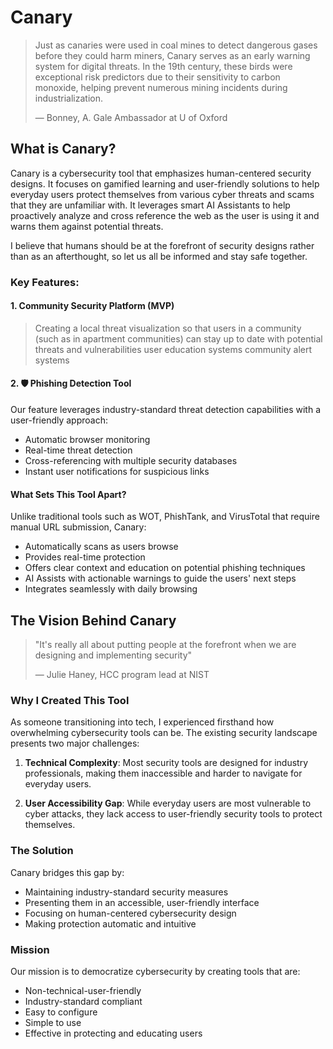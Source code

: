 # Canary

> Just as canaries were used in coal mines to detect dangerous gases before they could harm miners, Canary serves as an early warning system for digital threats. In the 19th century, these birds were exceptional risk predictors due to their sensitivity to carbon monoxide, helping prevent numerous mining incidents during industrialization.
> 
> — Bonney, A. Gale Ambassador at U of Oxford

## What is Canary?
Canary is a cybersecurity tool that emphasizes human-centered security designs. It focuses on gamified learning and user-friendly solutions to help everyday users protect themselves from various cyber threats and scams that they are unfamiliar with. It leverages smart AI Assistants to help proactively analyze and cross reference the web as the user is using it and warns them against potential threats. 

I believe that humans should be at the forefront of security designs rather than as an afterthought, so let us all be informed and stay safe together. 

### Key Features:

#### 1. Community Security Platform (MVP)
> Creating a local threat visualization so that users in a community (such as in apartment communities) can stay up to date with potential threats and vulnerabilities
> user education systems
> community alert systems

#### 2. 🛡️ Phishing Detection Tool 
Our feature leverages industry-standard threat detection capabilities with a user-friendly approach:
- Automatic browser monitoring
- Real-time threat detection  
- Cross-referencing with multiple security databases
- Instant user notifications for suspicious links

#### What Sets This Tool Apart?
Unlike traditional tools such as WOT, PhishTank, and VirusTotal that require manual URL submission, Canary:
- Automatically scans as users browse
- Provides real-time protection
- Offers clear context and education on potential phishing techniques
- AI Assists with actionable warnings to guide the users' next steps
- Integrates seamlessly with daily browsing

## The Vision Behind Canary
> "It's really all about putting people at the forefront when we are designing and implementing security"
> 
> — Julie Haney, HCC program lead at NIST

### Why I Created This Tool
As someone transitioning into tech, I experienced firsthand how overwhelming cybersecurity tools can be. The existing security landscape presents two major challenges:

1. **Technical Complexity**: Most security tools are designed for industry professionals, making them inaccessible and harder to navigate for everyday users.

2. **User Accessibility Gap**: While everyday users are most vulnerable to cyber attacks, they lack access to user-friendly security tools to protect themselves.

### The Solution
Canary bridges this gap by:
- Maintaining industry-standard security measures
- Presenting them in an accessible, user-friendly interface
- Focusing on human-centered cybersecurity design
- Making protection automatic and intuitive

### Mission
Our mission is to democratize cybersecurity by creating tools that are:
- Non-technical-user-friendly
- Industry-standard compliant
- Easy to configure
- Simple to use
- Effective in protecting and educating users

